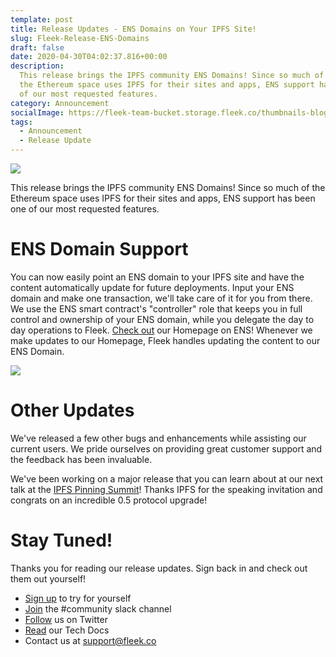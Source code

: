 ```yaml
---
template: post
title: Release Updates - ENS Domains on Your IPFS Site!
slug: Fleek-Release-ENS-Domains
draft: false
date: 2020-04-30T04:02:37.816+00:00
description:
  This release brings the IPFS community ENS Domains! Since so much of
  the Ethereum space uses IPFS for their sites and apps, ENS support has been one
  of our most requested features.
category: Announcement
socialImage: https://fleek-team-bucket.storage.fleek.co/thumbnails-blog/Release-Update-UI-rebrand.png
tags:
  - Announcement
  - Release Update
---
```


![](https://fleek-team-bucket.storage.fleek.co/thumbnails-blog/Release-Update-UI-rebrand.png)

This release brings the IPFS community ENS Domains! Since so much of the Ethereum space uses IPFS for their sites and apps, ENS support has been one of our most requested features.

# ENS Domain Support

You can now easily point an ENS domain to your IPFS site and have the content automatically update for future deployments. Input your ENS domain and make one transaction, we'll take care of it for you from there. We use the ENS smart contract's "controller" role that keeps you in full control and ownership of your ENS domain, while you delegate the day to day operations to Fleek. [Check out](https://fleekhq.eth/) our Homepage on ENS! Whenever we make updates to our Homepage, Fleek handles updating the content to our ENS Domain.

![](media/ENSDomains.gif)

# Other Updates

We've released a few other bugs and enhancements while assisting our current users. We pride ourselves on providing great customer support and the feedback has been invaluable.

We've been working on a major release that you can learn about at our next talk at the [IPFS Pinning Summit](https://ipfspinningsummit.com/)! Thanks IPFS for the speaking invitation and congrats on an incredible 0.5 protocol upgrade!

# Stay Tuned!

Thanks you for reading our release updates. Sign back in and check out them out yourself!

- [Sign up](https://app.fleek.co) to try for yourself
- [Join](https://slack.fleek.co/) the #community slack channel
- [Follow](https://twitter.com/fleek) us on Twitter
- [Read](https://docs.fleek.co/) our Tech Docs
- Contact us at support@fleek.co
